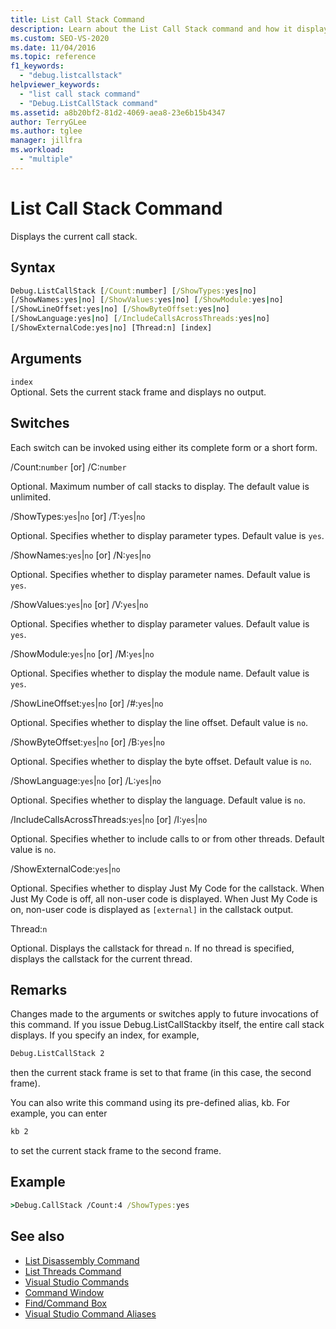 ```yaml
---
title: List Call Stack Command
description: Learn about the List Call Stack command and how it displays the current call stack.
ms.custom: SEO-VS-2020
ms.date: 11/04/2016
ms.topic: reference
f1_keywords:
  - "debug.listcallstack"
helpviewer_keywords:
  - "list call stack command"
  - "Debug.ListCallStack command"
ms.assetid: a8b20bf2-81d2-4069-aea8-23e6b15b4347
author: TerryGLee
ms.author: tglee
manager: jillfra
ms.workload:
  - "multiple"
---
```

# List Call Stack Command
Displays the current call stack.

## Syntax

```cmd
Debug.ListCallStack [/Count:number] [/ShowTypes:yes|no]
[/ShowNames:yes|no] [/ShowValues:yes|no] [/ShowModule:yes|no]
[/ShowLineOffset:yes|no] [/ShowByteOffset:yes|no]
[/ShowLanguage:yes|no] [/IncludeCallsAcrossThreads:yes|no]
[/ShowExternalCode:yes|no] [Thread:n] [index]
```

## Arguments

`index`\
Optional. Sets the current stack frame and displays no output.

## Switches
Each switch can be invoked using either its complete form or a short form.

/Count:`number` [or] /C:`number`

Optional. Maximum number of call stacks to display. The default value is unlimited.

/ShowTypes:`yes`&#124;`no` [or] /T:`yes`&#124;`no`

Optional. Specifies whether to display parameter types. Default value is `yes`.

/ShowNames:`yes`&#124;`no` [or] /N:`yes`&#124;`no`

Optional. Specifies whether to display parameter names. Default value is `yes`.

/ShowValues:`yes`&#124;`no` [or] /V:`yes`&#124;`no`

Optional. Specifies whether to display parameter values. Default value is `yes`.

/ShowModule:`yes`&#124;`no` [or] /M:`yes`&#124;`no`

Optional. Specifies whether to display the module name. Default value is `yes`.

/ShowLineOffset:`yes`&#124;`no` [or] /#:`yes`&#124;`no`

Optional. Specifies whether to display the line offset. Default value is `no`.

/ShowByteOffset:`yes`&#124;`no` [or] /B:`yes`&#124;`no`

Optional. Specifies whether to display the byte offset. Default value is `no`.

/ShowLanguage:`yes`&#124;`no` [or] /L:`yes`&#124;`no`

Optional. Specifies whether to display the language. Default value is `no`.

/IncludeCallsAcrossThreads:`yes`&#124;`no` [or] /I:`yes`&#124;`no`

Optional. Specifies whether to include calls to or from other threads. Default value is `no`.

/ShowExternalCode:`yes`&#124;`no`

Optional. Specifies whether to display Just My Code for the callstack. When Just My Code is off, all non-user code is displayed. When Just My Code is on, non-user code is displayed as `[external]` in the callstack output.

Thread:`n`

Optional. Displays the callstack for thread `n`. If no thread is specified, displays the callstack for the current thread.

## Remarks
Changes made to the arguments or switches apply to future invocations of this command. If you issue Debug.ListCallStackby itself, the entire call stack displays. If you specify an index, for example,

```cmd
Debug.ListCallStack 2
```

then the current stack frame is set to that frame (in this case, the second frame).

You can also write this command using its pre-defined alias, kb. For example, you can enter

```cmd
kb 2
```

to set the current stack frame to the second frame.

## Example

```cmd
>Debug.CallStack /Count:4 /ShowTypes:yes
```

## See also

- [List Disassembly Command](../../ide/reference/list-disassembly-command.md)
- [List Threads Command](../../ide/reference/list-threads-command.md)
- [Visual Studio Commands](../../ide/reference/visual-studio-commands.md)
- [Command Window](../../ide/reference/command-window.md)
- [Find/Command Box](../../ide/find-command-box.md)
- [Visual Studio Command Aliases](../../ide/reference/visual-studio-command-aliases.md)